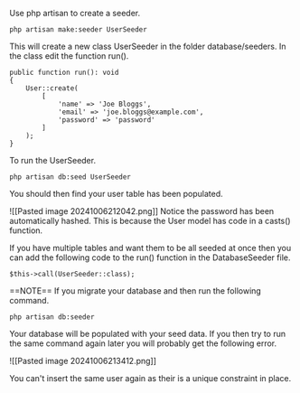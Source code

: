 Use php artisan to create a seeder.

```
php artisan make:seeder UserSeeder
```

This will create a new class UserSeeder in the folder database/seeders.  In the class edit the function run().

```
public function run(): void
{
	User::create(
		[
			'name' => 'Joe Bloggs',
			'email' => 'joe.bloggs@example.com',
			'password' => 'password'
		]
	);
}

```

To run the UserSeeder.

```
php artisan db:seed UserSeeder
```

You should then find your user table has been populated.

![[Pasted image 20241006212042.png]]
Notice the password has been automatically hashed.  This is because the User model has code in a casts() function.

If you have multiple tables and want them to be all seeded at once then you can add the following code to the run() function in the DatabaseSeeder file.

```
$this->call(UserSeeder::class);
```

==NOTE== If you migrate your database and then run the following command.

```
php artisan db:seeder
```

Your database will be populated with your seed data.  If you then try to run the same command again later you will probably get the following error.

![[Pasted image 20241006213412.png]]

You can't insert the same user again as their is a unique constraint in place.